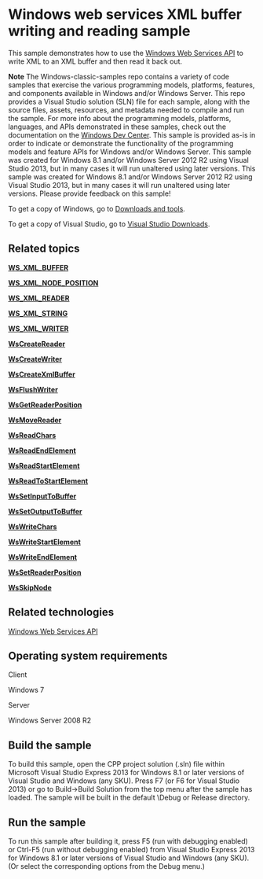 Windows web services XML buffer writing and reading sample
==========================================================

This sample demonstrates how to use the [Windows Web Services API](http://msdn.microsoft.com/en-us/library/windows/desktop/dd430435) to write XML to an XML buffer and then read it back out.

**Note**  The Windows-classic-samples repo contains a variety of code samples that exercise the various programming models, platforms, features, and components available in Windows and/or Windows Server. This repo provides a Visual Studio solution (SLN) file for each sample, along with the source files, assets, resources, and metadata needed to compile and run the sample. For more info about the programming models, platforms, languages, and APIs demonstrated in these samples, check out the documentation on the [Windows Dev Center](https://dev.windows.com). This sample is provided as-is in order to indicate or demonstrate the functionality of the programming models and feature APIs for Windows and/or Windows Server. This sample was created for Windows 8.1 and/or Windows Server 2012 R2 using Visual Studio 2013, but in many cases it will run unaltered using later versions. This sample was created for Windows 8.1 and/or Windows Server 2012 R2 using Visual Studio 2013, but in many cases it will run unaltered using later versions. Please provide feedback on this sample!

To get a copy of Windows, go to [Downloads and tools](http://go.microsoft.com/fwlink/p/?linkid=301696).

To get a copy of Visual Studio, go to [Visual Studio Downloads](http://go.microsoft.com/fwlink/p/?linkid=301697).

Related topics
--------------

[**WS\_XML\_BUFFER**](http://msdn.microsoft.com/en-us/library/windows/desktop/dd323518)

[**WS\_XML\_NODE\_POSITION**](http://msdn.microsoft.com/en-us/library/windows/desktop/dd323537)

[**WS\_XML\_READER**](http://msdn.microsoft.com/en-us/library/windows/desktop/dd323542)

[**WS\_XML\_STRING**](http://msdn.microsoft.com/en-us/library/windows/desktop/dd323559)

[**WS\_XML\_WRITER**](http://msdn.microsoft.com/en-us/library/windows/desktop/dd323573)

[**WsCreateReader**](http://msdn.microsoft.com/en-us/library/windows/desktop/dd430504)

[**WsCreateWriter**](http://msdn.microsoft.com/en-us/library/windows/desktop/dd430509)

[**WsCreateXmlBuffer**](http://msdn.microsoft.com/en-us/library/windows/desktop/dd430510)

[**WsFlushWriter**](http://msdn.microsoft.com/en-us/library/windows/desktop/dd430524)

[**WsGetReaderPosition**](http://msdn.microsoft.com/en-us/library/windows/desktop/dd430559)

[**WsMoveReader**](http://msdn.microsoft.com/en-us/library/windows/desktop/dd430571)

[**WsReadChars**](http://msdn.microsoft.com/en-us/library/windows/desktop/dd430585)

[**WsReadEndElement**](http://msdn.microsoft.com/en-us/library/windows/desktop/dd430589)

[**WsReadStartElement**](http://msdn.microsoft.com/en-us/library/windows/desktop/dd430599)

[**WsReadToStartElement**](http://msdn.microsoft.com/en-us/library/windows/desktop/dd430600)

[**WsSetInputToBuffer**](http://msdn.microsoft.com/en-us/library/windows/desktop/dd430632)

[**WsSetOutputToBuffer**](http://msdn.microsoft.com/en-us/library/windows/desktop/dd430636)

[**WsWriteChars**](http://msdn.microsoft.com/en-us/library/windows/desktop/dd430650)

[**WsWriteStartElement**](http://msdn.microsoft.com/en-us/library/windows/desktop/dd430665)

[**WsWriteEndElement**](http://msdn.microsoft.com/en-us/library/windows/desktop/dd430655)

[**WsSetReaderPosition**](http://msdn.microsoft.com/en-us/library/windows/desktop/dd430637)

[**WsSkipNode**](http://msdn.microsoft.com/en-us/library/windows/desktop/dd430640)

Related technologies
--------------------

[Windows Web Services API](http://msdn.microsoft.com/en-us/library/windows/desktop/dd430435)

Operating system requirements
-----------------------------

Client

Windows 7

Server

Windows Server 2008 R2

Build the sample
----------------

To build this sample, open the CPP project solution (.sln) file within Microsoft Visual Studio Express 2013 for Windows 8.1 or later versions of Visual Studio and Windows (any SKU). Press F7 (or F6 for Visual Studio 2013) or go to Build-\>Build Solution from the top menu after the sample has loaded. The sample will be built in the default \\Debug or Release directory.

Run the sample
--------------

To run this sample after building it, press F5 (run with debugging enabled) or Ctrl-F5 (run without debugging enabled) from Visual Studio Express 2013 for Windows 8.1 or later versions of Visual Studio and Windows (any SKU). (Or select the corresponding options from the Debug menu.)

